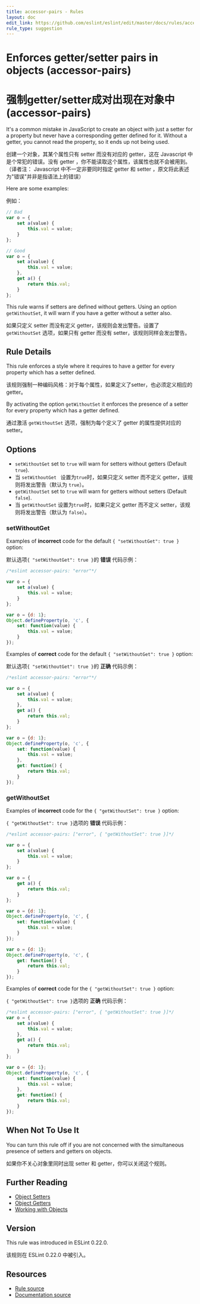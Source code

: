 ```yaml
---
title: accessor-pairs - Rules
layout: doc
edit_link: https://github.com/eslint/eslint/edit/master/docs/rules/accessor-pairs.md
rule_type: suggestion
---
```

<!-- Note: No pull requests accepted for this file. See README.md in the root directory for details. -->

# Enforces getter/setter pairs in objects (accessor-pairs)

# 强制getter/setter成对出现在对象中 (accessor-pairs)

It's a common mistake in JavaScript to create an object with just a setter for a property but never have a corresponding getter defined for it. Without a getter, you cannot read the property, so it ends up not being used.

创建一个对象，其某个属性只有 setter 而没有对应的 getter，这在 Javascript 中 是个常犯的错误。没有 getter ，你不能读取这个属性，该属性也就不会被用到。（译者注： Javascript 中不一定非要同时指定 getter 和 setter ，原文将此表述为"错误"并非是指语法上的错误）

Here are some examples:

例如：

```js
// Bad
var o = {
    set a(value) {
        this.val = value;
    }
};

// Good
var o = {
    set a(value) {
        this.val = value;
    },
    get a() {
        return this.val;
    }
};

```

This rule warns if setters are defined without getters. Using an option `getWithoutSet`, it will warn if you have a getter without a setter also.

如果只定义 setter 而没有定义 getter，该规则会发出警告。设置了 `getWithoutSet` 选项，如果只有 getter 而没有 setter，该规则同样会发出警告。

## Rule Details

This rule enforces a style where it requires to have a getter for every property which has a setter defined.

该规则强制一种编码风格：对于每个属性，如果定义了setter，也必须定义相应的 getter。

By activating the option `getWithoutSet` it enforces the presence of a setter for every property which has a getter defined.

通过激活 `getWithoutSet` 选项，强制为每个定义了 getter 的属性提供对应的 setter。

## Options

* `setWithoutGet` set to `true` will warn for setters without getters (Default `true`).
* 当 `setWithoutGet ` 设置为`true`时，如果只定义 setter 而不定义 getter，该规则将发出警告（默认为 `true`）。
* `getWithoutSet` set to `true` will warn for getters without setters (Default `false`).
* 当 `getWithoutSet` 设置为`true`时，如果只定义 getter 而不定义 setter，该规则将发出警告（默认为 `false`）。

### setWithoutGet

Examples of **incorrect** code for the default `{ "setWithoutGet": true }` option:

默认选项`{ "setWithoutGet": true }`的 **错误** 代码示例：

```js
/*eslint accessor-pairs: "error"*/

var o = {
    set a(value) {
        this.val = value;
    }
};

var o = {d: 1};
Object.defineProperty(o, 'c', {
    set: function(value) {
        this.val = value;
    }
});
```

Examples of **correct** code for the default `{ "setWithoutGet": true }` option:

默认选项`{ "setWithoutGet": true }`的 **正确** 代码示例：

```js
/*eslint accessor-pairs: "error"*/

var o = {
    set a(value) {
        this.val = value;
    },
    get a() {
        return this.val;
    }
};

var o = {d: 1};
Object.defineProperty(o, 'c', {
    set: function(value) {
        this.val = value;
    },
    get: function() {
        return this.val;
    }
});

```

### getWithoutSet

Examples of **incorrect** code for the `{ "getWithoutSet": true }` option:

`{ "getWithoutSet": true }`选项的 **错误** 代码示例：

```js
/*eslint accessor-pairs: ["error", { "getWithoutSet": true }]*/

var o = {
    set a(value) {
        this.val = value;
    }
};

var o = {
    get a() {
        return this.val;
    }
};

var o = {d: 1};
Object.defineProperty(o, 'c', {
    set: function(value) {
        this.val = value;
    }
});

var o = {d: 1};
Object.defineProperty(o, 'c', {
    get: function() {
        return this.val;
    }
});
```

Examples of **correct** code for the `{ "getWithoutSet": true }` option:

`{ "getWithoutSet": true }`选项的 **正确** 代码示例：

```js
/*eslint accessor-pairs: ["error", { "getWithoutSet": true }]*/
var o = {
    set a(value) {
        this.val = value;
    },
    get a() {
        return this.val;
    }
};

var o = {d: 1};
Object.defineProperty(o, 'c', {
    set: function(value) {
        this.val = value;
    },
    get: function() {
        return this.val;
    }
});

```

## When Not To Use It

You can turn this rule off if you are not concerned with the simultaneous presence of setters and getters on objects.

如果你不关心对象里同时出现 setter 和 getter，你可以关闭这个规则。

## Further Reading

* [Object Setters](https://developer.mozilla.org/en-US/docs/Web/JavaScript/Reference/Functions/set)
* [Object Getters](https://developer.mozilla.org/en-US/docs/Web/JavaScript/Reference/Functions/get)
* [Working with Objects](https://developer.mozilla.org/en-US/docs/Web/JavaScript/Guide/Working_with_Objects)

## Version

This rule was introduced in ESLint 0.22.0.

该规则在 ESLint 0.22.0 中被引入。

## Resources

* [Rule source](https://github.com/eslint/eslint/tree/master/lib/rules/accessor-pairs.js)
* [Documentation source](https://github.com/eslint/eslint/tree/master/docs/rules/accessor-pairs.md)
